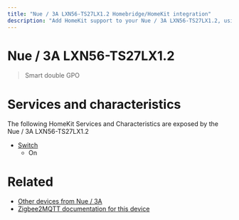 ```yaml
---
title: "Nue / 3A LXN56-TS27LX1.2 Homebridge/HomeKit integration"
description: "Add HomeKit support to your Nue / 3A LXN56-TS27LX1.2, using Homebridge, Zigbee2MQTT and homebridge-z2m."
---
```

<!---
This file has been GENERATED using src/docgen/docgen.ts
DO NOT EDIT THIS FILE MANUALLY!
-->
# Nue / 3A LXN56-TS27LX1.2
> Smart double GPO


# Services and characteristics
The following HomeKit Services and Characteristics are exposed by
the Nue / 3A LXN56-TS27LX1.2

* [Switch](../../switch.md)
  * On


# Related
* [Other devices from Nue / 3A](../index.md#nue_3a)
* [Zigbee2MQTT documentation for this device](https://www.zigbee2mqtt.io/devices/LXN56-TS27LX1.2.html)